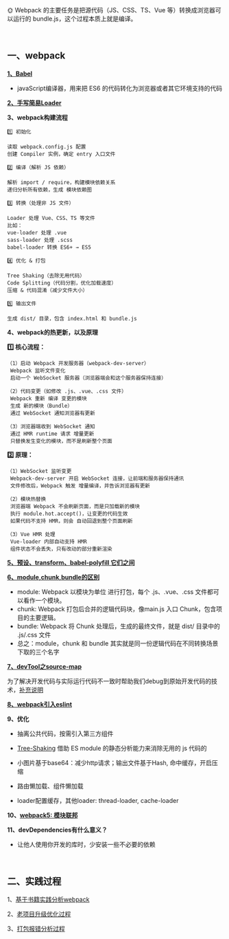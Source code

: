 🌞 Webpack 的主要任务是把源代码（JS、CSS、TS、Vue 等）转换成浏览器可以运行的 bundle.js，这个过程本质上就是编译。

<br/>

## 一、webpack

**[1、Babel](https://my.oschina.net/vivotech/blog/4407304)**

* javaScript编译器，用来把 ES6 的代码转化为浏览器或者其它环境支持的代码

**[2、手写简易Loader](https://zhuanlan.zhihu.com/p/104205895)**

**3、webpack构建流程**

    1️⃣ 初始化
    
    读取 webpack.config.js 配置
    创建 Compiler 实例，确定 entry 入口文件
    
    2️⃣ 编译（解析 JS 依赖）
    
    解析 import / require，构建模块依赖关系
    递归分析所有依赖，生成 模块依赖图
    
    3️⃣ 转换（处理非 JS 文件）
    
    Loader 处理 Vue、CSS、TS 等文件
    比如：
    vue-loader 处理 .vue
    sass-loader 处理 .scss
    babel-loader 转换 ES6+ → ES5
    
    4️⃣ 优化 & 打包
    
    Tree Shaking（去除无用代码）
    Code Splitting（代码分割，优化加载速度）
    压缩 & 代码混淆（减少文件大小）
    
    5️⃣ 输出文件
    
    生成 dist/ 目录，包含 index.html 和 bundle.js

**4、webpack的热更新，以及原理**

**1️⃣ 核心流程：**

    （1）启动 Webpack 开发服务器（webpack-dev-server）
     Webpack 监听文件变化
     启动一个 WebSocket 服务器（浏览器端会和这个服务器保持连接）
    
    （2）代码变更（如修改 .js、.vue、.css 文件）
     Webpack 重新 编译 变更的模块
     生成 新的模块（Bundle）
     通过 WebSocket 通知浏览器有更新
    
    （3）浏览器端收到 WebSocket 通知
     通过 HMR runtime 请求 增量更新
     只替换发生变化的模块，而不是刷新整个页面


**2️⃣ 原理：**

    （1）WebSocket 监听变更
     Webpack-dev-server 开启 WebSocket 连接，让前端和服务器保持通讯
     文件修改后，Webpack 触发 增量编译，并告诉浏览器有更新
     
    （2）模块热替换
     浏览器端 Webpack 不会刷新页面，而是只加载新的模块
     执行 module.hot.accept()，让变更的代码生效
     如果代码不支持 HMR，则会 自动回退到整个页面刷新
     
    （3）Vue HMR 处理
     Vue-loader 内部自动支持 HMR
     组件状态不会丢失，只有改动的部分重新渲染




**[5、预设、transform、babel-polyfill 它们之间](https://www.jiangruitao.com/babel/babel-polyfill/)**

**[6、module,chunk,bundle的区别](https://www.cnblogs.com/skychx/p/webpack-module-chunk-bundle.html)**
* module: Webpack 以模块为单位 进行打包，每个 .js、.vue、.css 文件都可以看作一个模块。
* chunk: Webpack 打包后合并的逻辑代码块，像main.js 入口 Chunk，包含项目的主要逻辑。
* bundle: Webpack 将 Chunk 处理后，生成的最终文件，就是 dist/ 目录中的 .js/.css 文件
* 总之：module，chunk 和 bundle 其实就是同一份逻辑代码在不同转换场景下取的三个名字

**[7、devTool之source-map](https://zhuanlan.zhihu.com/p/135228801)**

为了解决开发代码与实际运行代码不一致时帮助我们debug到原始开发代码的技术，[补充说明](https://segmentfault.com/a/1190000008315937)

**[8、webpack引入eslint](https://segmentfault.com/a/1190000012936029)**

**9、优化**

* 抽离公共代码，按需引入第三方组件

* [Tree-Shaking](https://zhuanlan.zhihu.com/p/260724544)
  借助 ES module 的静态分析能力来消除无用的 js 代码的

* 小图片基于base64：减少http请求；输出文件基于Hash, 命中缓存，开启压缩

* 路由懒加载、组件懒加载

* loader配置缓存，其他loader: thread-loader, cache-loader


**10、[webpack5: 模块联邦](https://github.com/yang1212/collection-about/issues/73)**

**11、devDependencies有什么意义？**

* 让他人使用你开发的库时，少安装一些不必要的依赖


<br/>

## 二、实践过程
1、[基于书籍实践分析webpack](https://www.cnblogs.com/Tiboo/p/12434287.html)

2、[老项目升级优化过程](https://www.cnblogs.com/Tiboo/p/14385863.html)

3、[打包报错分析过程](https://www.cnblogs.com/Tiboo/p/13832912.html)


<br/>
